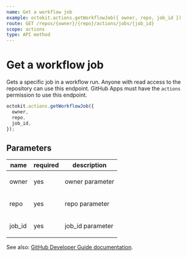 ```yaml
---
name: Get a workflow job
example: octokit.actions.getWorkflowJob({ owner, repo, job_id })
route: GET /repos/{owner}/{repo}/actions/jobs/{job_id}
scope: actions
type: API method
---
```


# Get a workflow job

Gets a specific job in a workflow run. Anyone with read access to the repository can use this endpoint. GitHub Apps must have the `actions` permission to use this endpoint.

```js
octokit.actions.getWorkflowJob({
  owner,
  repo,
  job_id,
});
```

## Parameters

<table>
  <thead>
    <tr>
      <th>name</th>
      <th>required</th>
      <th>description</th>
    </tr>
  </thead>
  <tbody>
    <tr><td>owner</td><td>yes</td><td>

owner parameter

</td></tr>
<tr><td>repo</td><td>yes</td><td>

repo parameter

</td></tr>
<tr><td>job_id</td><td>yes</td><td>

job_id parameter

</td></tr>
  </tbody>
</table>

See also: [GitHub Developer Guide documentation](https://developer.github.com/v3/actions/workflow-jobs/#get-a-workflow-job).
